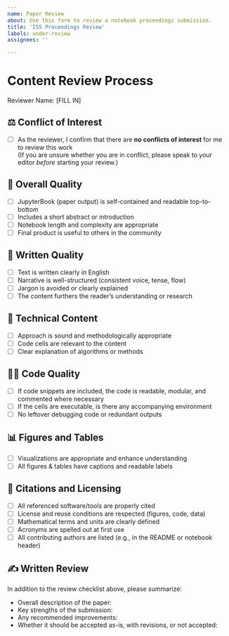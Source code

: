 ```yaml
---
name: Paper Review
about: Use this form to review a notebook proceedings submission.
title: 'ISS Proceedings Review'
labels: under-review
assignees: ''

---
```

# Content Review Process

Reviewer Name: [FILL IN]

## ⚖️ Conflict of Interest
- [ ] As the reviewer, I confirm that there are **no conflicts of interest** for me to review this work  
(If you are unsure whether you are in conflict, please speak to your editor _before_ starting your review.)

## 🧾 Overall Quality
- [ ] JupyterBook (paper output) is self-contained and readable top-to-bottom
- [ ] Includes a short abstract or introduction
- [ ] Notebook length and complexity are appropriate
- [ ] Final product is useful to others in the community

## 📖 Written Quality
- [ ] Text is written clearly in English
- [ ] Narrative is well-structured (consistent voice, tense, flow)
- [ ] Jargon is avoided or clearly explained
- [ ] The content furthers the reader’s understanding or research

## 🧠 Technical Content
- [ ] Approach is sound and methodologically appropriate
- [ ] Code cells are relevant to the content
- [ ] Clear explanation of algorithms or methods

## 🧑‍💻 Code Quality
- [ ] If code snippets are included, the code is readable, modular, and commented where necessary
- [ ] If the cells are executable, is there any accompanying environment
- [ ] No leftover debugging code or redundant outputs

## 📊 Figures and Tables
- [ ] Visualizations are appropriate and enhance understanding
- [ ] All figures & tables have captions and readable labels

## 📄 Citations and Licensing
- [ ] All referenced software/tools are properly cited
- [ ] License and reuse conditions are respected (figures, code, data)
- [ ] Mathematical terms and units are clearly defined
- [ ] Acronyms are spelled out at first use
- [ ] All contributing authors are listed (e.g., in the README or notebook header)

## ✍️ Written Review
In addition to the review checklist above, please summarize:
- Overall description of the paper: 
- Key strengths of the submission:
- Any recommended improvements:
- Whether it should be accepted as-is, with revisions, or not accepted:
